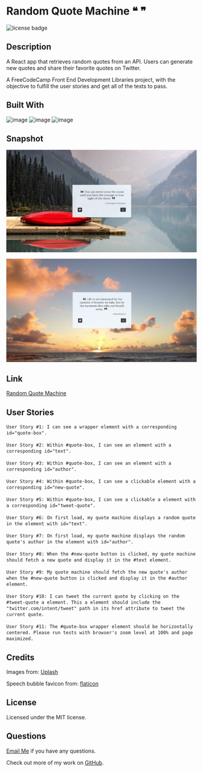 # Random Quote Machine ❝ ❞

![license badge](https://img.shields.io/badge/license-MIT-blue)

## Description 

A React app that retrieves random quotes from an API. Users can generate new quotes and share their favorite quotes on Twitter. 

A FreeCodeCamp Front End Development Libraries project, with the objective to fulfill the user stories and get all of the tests to pass. 

## Built With
![image](https://img.shields.io/badge/React-20232A?style=for-the-badge&logo=react&logoColor=61DAFB)
![image](https://img.shields.io/badge/Sass-CC6699?style=for-the-badge&logo=sass&logoColor=white)
![image](https://img.shields.io/badge/Font_Awesome-339AF0?style=for-the-badge&logo=fontawesome&logoColor=white)

## Snapshot 

![screenshot](./public/screenshots/Columbus.png)

![screenshot](./public/screenshots/Angelou.png)

## Link
[Random Quote Machine](https://react-app-random-quotes.netlify.app)

## User Stories

~~~~~~~
User Story #1: I can see a wrapper element with a corresponding id="quote-box".

User Story #2: Within #quote-box, I can see an element with a corresponding id="text".

User Story #3: Within #quote-box, I can see an element with a corresponding id="author".

User Story #4: Within #quote-box, I can see a clickable element with a corresponding id="new-quote".

User Story #5: Within #quote-box, I can see a clickable a element with a corresponding id="tweet-quote".

User Story #6: On first load, my quote machine displays a random quote in the element with id="text".

User Story #7: On first load, my quote machine displays the random quote's author in the element with id="author".

User Story #8: When the #new-quote button is clicked, my quote machine should fetch a new quote and display it in the #text element.

User Story #9: My quote machine should fetch the new quote's author when the #new-quote button is clicked and display it in the #author element.

User Story #10: I can tweet the current quote by clicking on the #tweet-quote a element. This a element should include the "twitter.com/intent/tweet" path in its href attribute to tweet the current quote.

User Story #11: The #quote-box wrapper element should be horizontally centered. Please run tests with browser's zoom level at 100% and page maximized.
~~~~~~~

## Credits
Images from: 
[Uplash](https://www.uplash.com)

Speech bubble favicon from:
[flaticon](https://www.flaticon.com/free-icon/quotation-marks-in-speech-bubble_1294?term=quotes&page=1&position=41&page=1&position=41&related_id=1294&origin=tag)

## License
Licensed under the MIT license.

## Questions 
[Email Me](Chloe.a.harris17@gmail.com) if you have any questions.

Check out more of my work on [GitHub](https://github.com/chloeharris1).